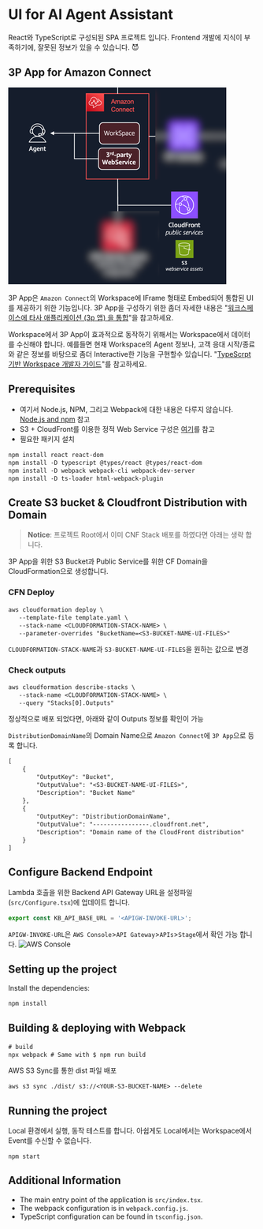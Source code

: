 # UI for AI Agent Assistant

React와 TypeScript로 구성되된 SPA 프로젝트 입니다.
Frontend 개발에 지식이 부족하기에, 잘못된 정보가 있을 수 있습니다. :smiling_imp:

## 3P App for Amazon Connect
![Flow for 3P App](images/flow-for-3p-app.png)

3P App은 `Amazon Connect`의 Workspace에 IFrame 형태로 Embed되어 통합된 UI를 제공하기 위한 기능입니다. 
3P App을 구성하기 위한 좀더 자세한 내용은 "[워크스페이스에 타사 애플리케이션 (3p 앱) 을 통합](https://docs.aws.amazon.com/ko_kr/connect/latest/adminguide/3p-apps.html)"을 참고하세요.

Workspace에서 3P App이 효과적으로 동작하기 위해서는 Workspace에서 데이터를 수신해야 합니다. 
예를들면 현재 Workspace의 Agent 정보나, 고객 응대 시작/종료와 같은 정보를 바탕으로 좀더 Interactive한 기능을 구현할수 있습니다. "[TypeScrpt 기반 Workspace 개발자 가이드](https://docs.aws.amazon.com/ko_kr/agentworkspace/latest/devguide/what-is-service.html)"를 참고하세요.

## Prerequisites
* 여기서 Node.js, NPM, 그리고 Webpack에 대한 내용은 다루지 않습니다. [Node.js and npm](https://nodejs.org/) 참고
* S3 + CloudFront를 이용한 정적 Web Service 구성은 [여기](https://docs.aws.amazon.com/Route53/latest/DeveloperGuide/getting-started-cloudfront-overview.html)를 참고
* 필요한 패키지 설치
```shell
npm install react react-dom
npm install -D typescript @types/react @types/react-dom
npm install -D webpack webpack-cli webpack-dev-server
npm install -D ts-loader html-webpack-plugin
```

## Create S3 bucket & Cloudfront Distribution with Domain
> **Notice**: 프로젝트 Root에서 이미 CNF Stack 배포를 하였다면 아래는 생략 합니다.
 
3P App을 위한 S3 Bucket과 Public Service를 위한 CF Domain을 CloudFormation으로 생성합니다. 

### CFN Deploy
```shell
aws cloudformation deploy \
   --template-file template.yaml \
   --stack-name <CLOUDFORMATION-STACK-NAME> \
   --parameter-overrides "BucketName=<S3-BUCKET-NAME-UI-FILES>"
```
`CLOUDFORMATION-STACK-NAME`과 `S3-BUCKET-NAME-UI-FILES`을 원하는 값으로 변경

### Check outputs
```shell
aws cloudformation describe-stacks \
   --stack-name <CLOUDFORMATION-STACK-NAME> \
   --query "Stacks[0].Outputs"
```
정상적으로 배포 되었다면, 아래와 같이 Outputs 정보를 확인이 가능

`DistributionDomainName`의 Domain Name으로 `Amazon Connect`에 `3P App`으로 등록 합니다.
```shell
[
    {
        "OutputKey": "Bucket",
        "OutputValue": "<S3-BUCKET-NAME-UI-FILES>",
        "Description": "Bucket Name"
    },
    {
        "OutputKey": "DistributionDomainName",
        "OutputValue": "----------------.cloudfront.net",
        "Description": "Domain name of the CloudFront distribution"
    }
]
```

## Configure Backend Endpoint
Lambda 호출을 위한 Backend API Gateway URL을 설정파일(```src/Configure.tsx```)에 업데이트 합니다.
```typescript
export const KB_API_BASE_URL = '<APIGW-INVOKE-URL>';
```

```APIGW-INVOKE-URL```은 ```AWS Console```>```API Gateway```>```APIs```>```Stage```에서 확인 가능 합니다.
![AWS Console](images/apigw-invoke-url.png)

## Setting up the project
Install the dependencies:
```sheel
npm install 
```

## Building & deploying with Webpack
```shell
# build
npx webpack # Same with $ npm run build
```
AWS S3 Sync를 통한 dist 파일 배포
```shell
aws s3 sync ./dist/ s3://<YOUR-S3-BUCKET-NAME> --delete
```

## Running the project
Local 환경에서 실행, 동작 테스트를 합니다.
아쉽게도 Local에서는 Workspace에서 Event를 수신할 수 없습니다.
```shell
npm start
```

## Additional Information
* The main entry point of the application is `src/index.tsx`.
* The webpack configuration is in `webpack.config.js`.
* TypeScript configuration can be found in `tsconfig.json`.

